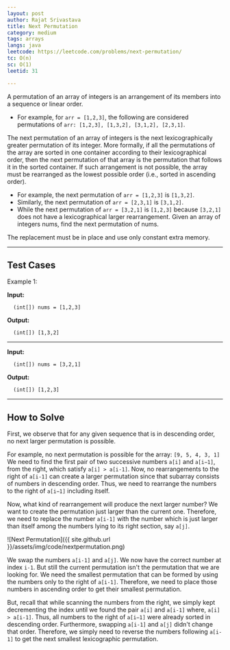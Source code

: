 ```yaml
---
layout: post
author: Rajat Srivastava
title: Next Permutation
category: medium
tags: arrays
langs: java
leetcode: https://leetcode.com/problems/next-permutation/
tc: O(n)
sc: O(1)
leetid: 31

---
```


A permutation of an array of integers is an arrangement of its members into a sequence or linear order.
- For example, for `arr = [1,2,3]`, the following are considered permutations of `arr: [1,2,3], [1,3,2], [3,1,2], [2,3,1]`.

The next permutation of an array of integers is the next lexicographically greater permutation of its integer. More formally, if all the permutations of the array are sorted in one container according to their lexicographical order, then the next permutation of that array is the permutation that follows it in the sorted container. If such arrangement is not possible, the array must be rearranged as the lowest possible order (i.e., sorted in ascending order).
- For example, the next permutation of `arr = [1,2,3]` is `[1,3,2]`.
- Similarly, the next permutation of `arr = [2,3,1]` is `[3,1,2]`.
- While the next permutation of `arr = [3,2,1]` is `[1,2,3]` because `[3,2,1]` does not have a lexicographical larger rearrangement.
Given an array of integers nums, find the next permutation of nums.

The replacement must be in place and use only constant extra memory.

---
## Test Cases

Example 1:

**Input:**

      (int[]) nums = [1,2,3]

**Output:**

      (int[]) [1,3,2]

---

**Input:**

      (int[]) nums = [3,2,1]

**Output:**

      (int[]) [1,2,3]

---

## How to Solve

First, we observe that for any given sequence that is in descending order, no next larger permutation is possible. 

For example, no next permutation is possible for the array: `[9, 5, 4, 3, 1]`
We need to find the first pair of two successive numbers `a[i]` and `a[i−1]`, from the right, which satisfy `a[i] > a[i-1]`. 
Now, no rearrangements to the right of `a[i-1]` can create a larger permutation since that subarray consists of numbers in descending order. 
Thus, we need to rearrange the numbers to the right of `a[i−1]` including itself.

Now, what kind of rearrangement will produce the next larger number? 
We want to create the permutation just larger than the current one. 
Therefore, we need to replace the number `a[i-1]` with the number which is just larger than itself among the numbers lying to its right section, say `a[j]`.

![Next Permutation]({{ site.github.url }}/assets/img/code/nextpermutation.png)

We swap the numbers `a[i-1]` and `a[j]`. We now have the correct number at index `i-1`. 
But still the current permutation isn't the permutation that we are looking for. 
We need the smallest permutation that can be formed by using the numbers only to the right of `a[i-1]`. 
Therefore, we need to place those numbers in ascending order to get their smallest permutation.

But, recall that while scanning the numbers from the right, we simply kept decrementing the index until we found the pair `a[i]` and `a[i-1]` where, `a[i] > a[i-1]`. 
Thus, all numbers to the right of `a[i−1]` were already sorted in descending order. 
Furthermore, swapping `a[i-1]` and `a[j]` didn't change that order. 
Therefore, we simply need to reverse the numbers following `a[i-1]` to get the next smallest lexicographic permutation.
